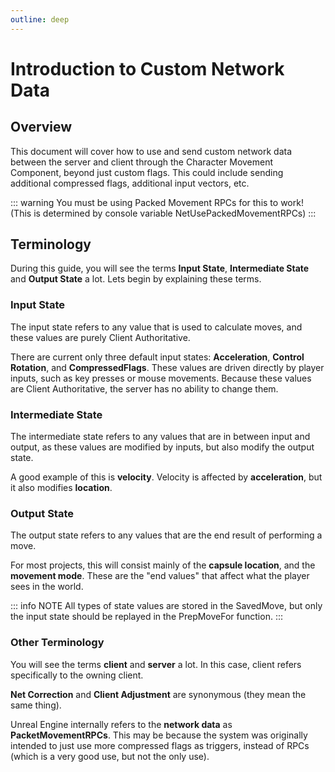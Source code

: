 ```yaml
---
outline: deep
---
```


# Introduction to Custom Network Data

## Overview

This document will cover how to use and send custom network data between the server and client through the Character Movement Component, beyond just custom flags. This could include sending additional compressed flags, additional input vectors, etc.

::: warning
You must be using Packed Movement RPCs for this to work! (This is determined by console variable NetUsePackedMovementRPCs)
:::


## Terminology

During this guide, you will see the terms **Input State**, **Intermediate State** and **Output State** a lot. Lets begin by explaining these terms.

### Input State

The input state refers to any value that is used to calculate moves, and these values are purely Client Authoritative.

There are current only three default input states: **Acceleration**, **Control Rotation**, and **CompressedFlags**. These values are driven directly by player inputs, such as key presses or mouse movements. Because these values are Client Authoritative, the server has no ability to change them.

### Intermediate State

The intermediate state refers to any values that are in between input and output, as these values are modified by inputs, but also modify the output state.

A good example of this is **velocity**. Velocity is affected by **acceleration**, but it also modifies **location**.

### Output State

The output state refers to any values that are the end result of performing a move. 

For most projects, this will consist mainly of the **capsule location**, and the **movement mode**. These are the "end values" that affect what the player sees in the world.

::: info NOTE
All types of state values are stored in the SavedMove, but only the input state should be replayed in the PrepMoveFor function.
:::
 
### Other Terminology

You will see the terms **client** and **server** a lot. In this case, client refers specifically to the owning client.

**Net Correction** and **Client Adjustment** are synonymous (they mean the same thing).

Unreal Engine internally refers to the **network data** as **PacketMovementRPCs**. This may be because the system was originally intended to just use more compressed flags as triggers, instead of RPCs (which is a very good use, but not the only use).
